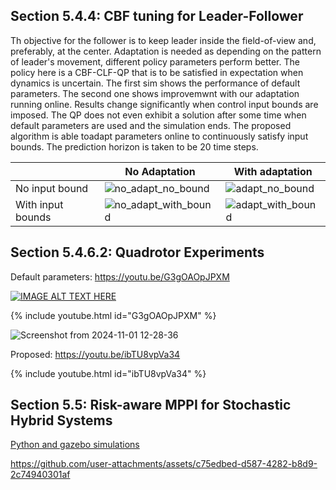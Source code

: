 ## Section 5.4.4: CBF tuning for Leader-Follower
Th objective for the follower is to keep leader inside the field-of-view and, preferably, at the center. Adaptation is needed as depending on the pattern of leader's movement, different policy parameters perform better. The policy here is a CBF-CLF-QP that is to be satisfied in expectation when dynamics is uncertain. The first sim shows the performance of default parameters. The second one shows improvemwnt with our adaptation running online. Results change significantly when control input bounds are imposed. The QP does not even exhibit a solution after some time when default parameters are used and the simulation ends. The proposed algorithm is able toadapt parameters online to continuously satisfy input bounds. The prediction horizon is taken to be 20 time steps.

|  | No Adaptation | With adaptation |
| --------------| -------------------| -----------------|
| No input bound | ![no_adapt_no_bound](https://user-images.githubusercontent.com/19849515/192348004-6dcbf70f-2db5-49dd-9f4f-04370dc028e4.gif) | ![adapt_no_bound](https://user-images.githubusercontent.com/19849515/192348165-5f6fbaf4-81e1-4cd6-893f-d5f763ea9cbc.gif) |
| With input bounds | ![no_adapt_with_bound](https://user-images.githubusercontent.com/19849515/192348231-a921fa36-6198-45b5-94c2-80ae87ab8b39.gif) | ![adapt_with_bound](https://user-images.githubusercontent.com/19849515/192348335-448600b8-042b-4bb5-8c9f-17e654584336.gif)

## Section 5.4.6.2: Quadrotor Experiments

Default parameters: 
https://youtu.be/G3gOAOpJPXM

[![IMAGE ALT TEXT HERE]([./docs/flightmare_main.png](https://github.com/user-attachments/assets/29f48cce-bebc-4393-9924-95cc655f5ede))](https://youtu.be/G3gOAOpJPXM)

{% include youtube.html id="G3gOAOpJPXM" %}

![Screenshot from 2024-11-01 12-28-36](https://github.com/user-attachments/assets/29f48cce-bebc-4393-9924-95cc655f5ede)


 Proposed: 
https://youtu.be/ibTU8vpVa34

{% include youtube.html id="ibTU8vpVa34" %}

## Section 5.5: Risk-aware MPPI for Stochastic Hybrid Systems

[Python and gazebo simulations](https://youtu.be/0JyLC5gSw8g)

https://github.com/user-attachments/assets/c75edbed-d587-4282-b8d9-2c74940301af
